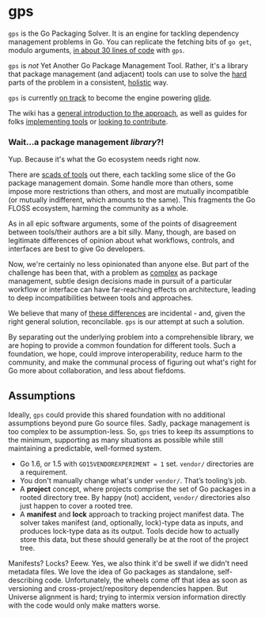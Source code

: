 # gps

`gps` is the Go Packaging Solver. It is an engine for tackling dependency
management problems in Go. You can replicate the fetching bits of `go get`,
modulo arguments, [in about 30 lines of
code](https://github.com/sdboyer/vsolver/blob/master/example.go) with `gps`.

`gps` is _not_ Yet Another Go Package Management Tool. Rather, it's a library
that package management (and adjacent) tools can use to solve the
[hard](https://en.wikipedia.org/wiki/Boolean_satisfiability_problem) parts of
the problem in a consistent,
[holistic](https://medium.com/@sdboyer/so-you-want-to-write-a-package-manager-4ae9c17d9527)
way.

`gps` is currently [on track](https://github.com/Masterminds/glide/pull/384) to become the engine powering [glide](https://glide.sh).

The wiki has a [general introduction to the
approach](https://github.com/sdboyer/vsolver/wiki/Introduction-to-gps), as well
as guides for folks [implementing
tools](https://github.com/sdboyer/vsolver/wiki/gps-for-Implementors) or [looking
to contribute](https://github.com/sdboyer/vsolver/wiki/Introduction-to-gps).

### Wait...a package management _library_?!

Yup. Because it's what the Go ecosystem needs right now.

There are [scads of
tools](https://github.com/golang/go/wiki/PackageManagementTools) out there, each
tackling some slice of the Go package management domain. Some handle more than
others, some impose more restrictions than others, and most are mutually
incompatible (or mutually indifferent, which amounts to the same). This
fragments the Go FLOSS ecosystem, harming the community as a whole.

As in all epic software arguments, some of the points of disagreement between
tools/their authors are a bit silly. Many, though, are based on legitimate
differences of opinion about what workflows, controls, and interfaces are
best to give Go developers.

Now, we're certainly no less opinionated than anyone else. But part of the
challenge has been that, with a problem as
[complex](https://medium.com/@sdboyer/so-you-want-to-write-a-package-manager-4ae9c17d9527)
as package management, subtle design decisions made in pursuit of a particular
workflow or interface can have far-reaching effects on architecture, leading to
deep incompatibilities between tools and approaches.

We believe that many of [these
differences](https://docs.google.com/document/d/1xrV9D5u8AKu1ip-A1W9JqhUmmeOhoI6d6zjVwvdn5mc/edit?usp=sharing)
are incidental - and, given the right general solution, reconcilable. `gps` is
our attempt at such a solution.

By separating out the underlying problem into a comprehensible library, we are
hoping to provide a common foundation for different tools. Such a foundation, we
hope, could improve interoperability, reduce harm to the community, and make the
communal process of figuring out what's right for Go more about collaboration,
and less about fiefdoms.

## Assumptions

Ideally, `gps` could provide this shared foundation with no additional
assumptions beyond pure Go source files. Sadly, package management is too
complex to be assumption-less. So, `gps` tries to keep its assumptions to the
minimum, supporting as many situations as possible while still maintaining a
predictable, well-formed system.

* Go 1.6, or 1.5 with `GO15VENDOREXPERIMENT = 1` set. `vendor/`
  directories are a requirement.
* You don't manually change what's under `vendor/`. That’s tooling’s
  job.
* A **project** concept, where projects comprise the set of Go packages in a
  rooted directory tree.  By happy (not) accident, `vendor/` directories also
  just happen to cover a rooted tree.
* A **manifest** and **lock** approach to tracking project manifest data. The
  solver takes manifest (and, optionally, lock)-type data as inputs, and
  produces lock-type data as its output. Tools decide how to actually
  store this data, but these should generally be at the root of the
  project tree.

Manifests? Locks? Eeew. Yes, we also think it'd be swell if we didn't need
metadata files. We love the idea of Go packages as standalone, self-describing
code. Unfortunately, the wheels come off that idea as soon as versioning and
cross-project/repository dependencies happen. But Universe alignment is hard;
trying to intermix version information directly with the code would only make
matters worse.
